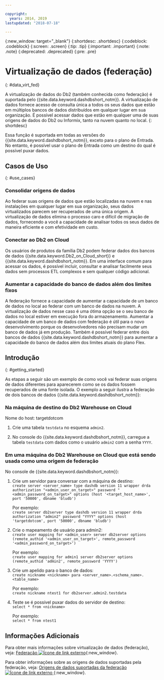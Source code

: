 ```yaml
---

copyright:
  years: 2014, 2019
lastupdated: "2018-07-18"

---
```


<!-- Attribute definitions --> 
{:new_window: target="_blank"}
{:shortdesc: .shortdesc}
{:codeblock: .codeblock}
{:screen: .screen}
{:tip: .tip}
{:important: .important}
{:note: .note}
{:deprecated: .deprecated}
{:pre: .pre}

# Virtualização de dados (federação)
{: #data_virt_fed}

A virtualização de dados do Db2 (também conhecida como federação) é suportada pelo {{site.data.keyword.dashdbshort_notm}}. A virtualização de dados fornece acesso de consulta única a todos os seus dados que estão em múltiplos bancos de dados distribuídos em qualquer lugar em sua organização. É possível acessar dados que estão em qualquer uma de suas origens de dados do Db2 ou Informix, tanto na nuvem quanto no local. 
{: shortdesc}

Essa função é suportada em todas as versões do {{site.data.keyword.dashdbshort_notm}}, exceto para o plano de Entrada. No entanto, é possível usar o plano de Entrada como um destino do qual é possível puxar dados.

## Casos de Uso
{: #use_cases}

### Consolidar origens de dados

Ao federar suas origens de dados que estão localizadas na nuvem e nas instalações em qualquer lugar em sua organização, seus dados virtualizados parecem ser recuperados de uma única origem. A virtualização de dados elimina o processo caro e difícil de migração de dados, fornecendo a você a capacidade de analisar todos os seus dados de maneira eficiente e com efetividade em custo.

<!-- A company may have started their operations with an on-premises Db2 server. As cloud technology becomes more widespread and companies start to operate on cloud in a cost-effective fashion, there will be continued Cloud growth. However, the organization’s data on both sources remain as a critical component to their decision-making processes. By way of example, a client operating in retail industry needs to be able to access all data, say customer information, to run further analysis on their customers’ consumption behaviors. They need to be able to identify customers, match their records on cloud with already existing ones from an on-premises database and compose them as if the data is being retrieved from a single source. Federation capability here prevents the burdensome data migration process and allows the user to access the data without moving the data.

located in the cloud and on-premises -->

### Conectar ao Db2 on Cloud

Os usuários de produtos da família Db2 podem federar dados dos bancos de dados {{site.data.keyword.Db2_on_Cloud_short}} e {{site.data.keyword.dashdbshort_notm}}. Em uma interface comum para acessar os dados, é possível incluir, consultar e analisar facilmente seus dados sem processos ETL complexos e sem qualquer código adicional.

<!-- Db2 family users would now be able to federate data between Db2 on Cloud and Db2 Warehouse on Cloud. By being provided a common interface for accessing the data, a user can now easily add or query data from or to the Warehouse without complex ETL processes or any additional code. -->

<!-- ### Sharded data across multiple servers

At times, you might choose to partition (shard) your data. With federation capabilities, sharded data can be queried with a unified interface. Federation gives you the ability to better balance your workloads, scale specific parts of an app, and create microservices that work together. -->

<!-- At times, users may choose to partition (shard). With federation capabilities, data can be queried with a unified interface and this lets the user better balance the workload, scale specific parts of an app or create microservices that work together. -->

### Aumentar a capacidade do banco de dados além dos limites fixos

A federação fornece a capacidade de aumentar a capacidade de um banco de dados no local ao federar com um banco de dados na nuvem. A virtualização de dados nesse caso é uma ótima opção se o seu banco de dados no local estiver em execução fora do armazenamento. Aumentar a capacidade de um banco de dados com federação é útil para o novo desenvolvimento porque os desenvolvedores não precisam mudar um banco de dados já em produção. Também é possível federar entre dois bancos de dados {{site.data.keyword.dashdbshort_notm}} para aumentar a capacidade do banco de dados além dos limites atuais do plano Flex.

<!-- By using federation, users can increase capacity of an on premises database by federating to or from the cloud. This is a great option if your on premises database is running out of storage. Increased capacity will also be useful for new development as our users no longer need to change a database in production. You can also use this feature to federate between two Db2 on Cloud databases to increase the capacity beyond the current limits of the Flex plan. -->

## Introdução
{: #getting_started}

As etapas a seguir são um exemplo de como você vai federar suas origens de dados diferentes para aparecerem como se os dados fossem recuperados de uma fonte isolada. O exemplo a seguir ilustra a federação de dois bancos de dados {{site.data.keyword.dashdbshort_notm}}:

### Na máquina de destino do Db2 Warehouse on Cloud

Nome do host: targetdotcom

1. Crie uma tabela `testdata` no esquema `admin2`.

2. No console do {{site.data.keyword.dashdbshort_notm}}, carregue a tabela `testdata` com dados como o usuário `admin2` com a senha `YYYY`.

### Em uma máquina do Db2 Warehouse on Cloud que está sendo usada como uma origem de federação

No console de {{site.data.keyword.dashdbshort_notm}}:

<!-- 1. Catalog the target machine:<br/>
   `db2 catalog tcpip node <node_name> remote <host_name> server 50000`<br/>

   For example:<br/>
   `db2 catalog tcpip node fedS remote targetdotcom server 50000`

2. Catalog the database on fedS:<br/>
   `db2 catalog db bludb as <db_name> at node <node_name>`

   For example:<br/>
   `db2 catalog db bludb as srcdb at node fedS`

3. Connect to the database on fedS:<br/>
   `db2 connect to <catalog_db_name> user <admin_user> using '<admin_password>'`

   For example:<br/>
   `db2 connect to srcdb user 'admin1' with password 'XXXX'`

4. Create a wrapper on fedS:<br/>
   `db2 "create wrapper drda"` -->

1. Crie um servidor para conversar com a máquina de destino:<br/>
   `create server <server_name> type dashdb version 11 wrapper drda authorization "<admin_user_on_target>" password "<admin_password_on_target>" options (host '<target_host_name>', port '50000', dbname 'bludb')`

   Por exemplo:<br/>
   `create server db2server type dashdb version 11 wrapper drda authorization "admin2" password "YYYY" options (host 'targetdotcom', port '50000', dbname 'bludb')`

2. Crie o mapeamento de usuário para admin2:<br/>
   `create user mapping for <admin_user> server db2server options (remote_authid '<admin_user_on_target>', remote_password '<admin_password_on_target>')`

   Por exemplo:<br/>
   `create user mapping for admin1 server db2server options (remote_authid 'admin2', remote_password 'YYYY')`

3. Crie um apelido para o banco de dados:<br/>
   `create nickname <nickname> para <server_name>.<schema_name>.<table_name>`

   Por exemplo:<br/>
   `create nickname ntest1 for db2server.admin2.testdata`

4. Teste se é possível puxar dados do servidor de destino:<br/>
   `select * from <nickname>`

   Por exemplo:<br/>
   `select * from ntest1`

## Informações Adicionais

Para obter mais informações sobre virtualização de dados (federação), veja: [Federação ![Ícone de link externo](../../icons/launch-glyph.svg "Ícone de link externo")](https://www.ibm.com/support/knowledgecenter/SS6NHC/com.ibm.swg.im.dashdb.doc/fcontainer.html){:new_window}.

Para obter informações sobre as origens de dados suportadas pela federação, veja: [Origens de dados suportadas da federação ![Ícone de link externo](../../icons/launch-glyph.svg "Ícone de link externo") ](https://www.ibm.com/support/docview.wss?uid=swg27050561){:new_window}.
